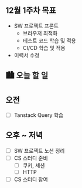## 12월 1주차 목표

- SW 프로젝트 프론트
  - 브라우저 최적화
  - 테스트 코드 학습 및 적용
  - CI/CD 학습 및 적용
- 이력서 수정

## 🏙️ 오늘 할 일

## 오전

- [ ] Tanstack Query 학습

## 오후 ~ 저녁

- [ ] SW 프로젝트 노션 정리
- [ ] CS 스터디 준비
  - [ ] 쿠키, 세션
  - [ ] HTTP
- [ ] CS 스터디 참여
